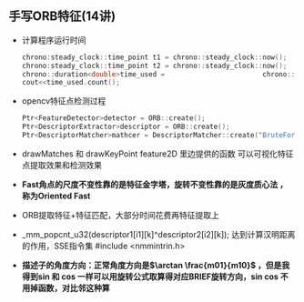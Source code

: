 ## 手写ORB特征(14讲)

* 计算程序运行时间
    ```c++
    chrono:steady_clock::time_point t1 = chrono::steady_clock::now();
    chrono:steady_clock::time_point t2 = chrono::steady_clock::now();
    chrono::duration<double>time_used =                        chrono::duration_cast<chrono:duration<double>>(t2-t1);
    cout<<time_used.count();

    ```

* opencv特征点检测过程
    ```c++
    Ptr<FeatureDetector>detector = ORB::create();      
    Ptr<DescriptorExtractor>descriptor = ORB::create();  
    Ptr<DescriptorMatcher>mathcer = DescriptorMatcher::create("BruteForce-Hamming"); 
    ```

* drawMatches  和 drawKeyPoint  feature2D 里边提供的函数 可以可视化特征点提取效果和检测效果
* **Fast角点的尺度不变性靠的是特征金字塔，旋转不变性靠的是灰度质心法 ，称为Oriented Fast**
* ORB提取特征+特征匹配，大部分时间花费再特征提取上

* _mm_popcnt_u32(descriptor1[i1][k]^descriptor2[i2][k]); 达到计算汉明距离的作用，SSE指令集  #include <nmmintrin.h>

* **描述子的角度方向：正常角度方向是$\arctan \frac{m01}{m10}$  ，但是我得到sin  和 cos  一样可以用旋转公式取算得对应BRIEF旋转方向，sin cos 不用掉函数，对比邻这种算**



